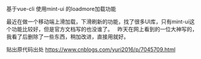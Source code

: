 

   基于vue-cli 使用mint-ui 的loadmore加载功能

   最近在做一个移动端上滑加载，下滑刷新的功能，找了很多UI库，只有mint-ui这个功能比较好，但是官方文档写的也没谁了。
   
 昨天在网上看到的一位大神写的，我看了后删除了一些东西，稍加改进，直接用就好。
   
   贴出原代码出处  https://www.cnblogs.com/yuri2016/p/7045709.html
   
   
